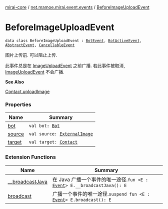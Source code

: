 [mirai-core](../../index.md) / [net.mamoe.mirai.event.events](../index.md) / [BeforeImageUploadEvent](./index.md)

# BeforeImageUploadEvent

`data class BeforeImageUploadEvent : `[`BotEvent`](../-bot-event/index.md)`, `[`BotActiveEvent`](../-bot-active-event.md)`, `[`AbstractEvent`](../../net.mamoe.mirai.event/-abstract-event/index.md)`, `[`CancellableEvent`](../../net.mamoe.mirai.event/-cancellable-event/index.md)

图片上传前. 可以阻止上传.

此事件总是在 [ImageUploadEvent](../-image-upload-event/index.md) 之前广播.
若此事件被取消, [ImageUploadEvent](../-image-upload-event/index.md) 不会广播.

**See Also**

[Contact.uploadImage](../../net.mamoe.mirai.contact/-contact/upload-image.md)

### Properties

| Name | Summary |
|---|---|
| [bot](bot.md) | `val bot: `[`Bot`](../../net.mamoe.mirai/-bot/index.md) |
| [source](source.md) | `val source: `[`ExternalImage`](../../net.mamoe.mirai.utils/-external-image/index.md) |
| [target](target.md) | `val target: `[`Contact`](../../net.mamoe.mirai.contact/-contact/index.md) |

### Extension Functions

| Name | Summary |
|---|---|
| [__broadcastJava](../../net.mamoe.mirai.event/__broadcast-java.md) | 在 Java 广播一个事件的唯一途径.`fun <E : `[`Event`](../../net.mamoe.mirai.event/-event/index.md)`> E.__broadcastJava(): E` |
| [broadcast](../../net.mamoe.mirai.event/broadcast.md) | 广播一个事件的唯一途径.`suspend fun <E : `[`Event`](../../net.mamoe.mirai.event/-event/index.md)`> E.broadcast(): E` |
